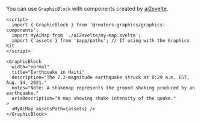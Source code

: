 You can use `GraphicBlock` with components created by [ai2svelte](https://github.com/reuters-graphics/ai2svelte).

```svelte
<script>
  import { GraphicBlock } from '@reuters-graphics/graphics-components';
  import MyAiMap from './ai2svelte/my-map.svelte';
  import { assets } from '$app/paths'; // If using with the Graphics Kit
</script>

<GraphicBlock
  width="normal"
  title="Earthquake in Haiti"
  description="The 7.2-magnitude earthquake struck at 8:29 a.m. EST, Aug. 14, 2021."
  notes="Note: A shakemap represents the ground shaking produced by an earthquake."
  ariaDescription="A map showing shake intensity of the quake."
>
  <MyAiMap assetsPath={assets} />
</GraphicBlock>
```
